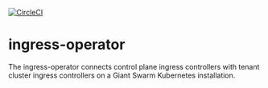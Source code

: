 [![CircleCI](https://circleci.com/gh/giantswarm/ingress-operator.svg?&style=shield&circle-token=254b6db5aa5ff6bf87ca97b47080b3b972b561f6)](https://circleci.com/gh/giantswarm/ingress-operator)

# ingress-operator
The ingress-operator connects control plane ingress controllers with tenant
cluster ingress controllers on a Giant Swarm Kubernetes installation.
